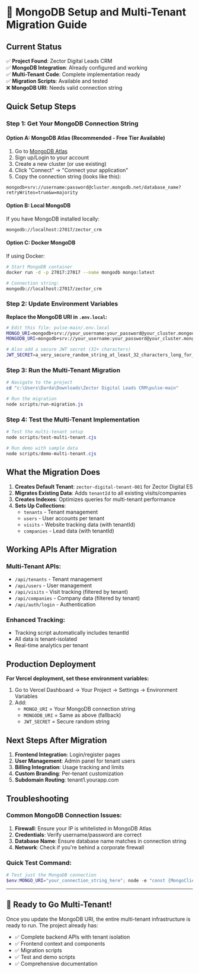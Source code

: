 # 🔧 MongoDB Setup and Multi-Tenant Migration Guide

## Current Status
✅ **Project Found**: Zector Digital Leads CRM  
✅ **MongoDB Integration**: Already configured and working  
✅ **Multi-Tenant Code**: Complete implementation ready  
✅ **Migration Scripts**: Available and tested  
❌ **MongoDB URI**: Needs valid connection string  

## Quick Setup Steps

### Step 1: Get Your MongoDB Connection String

#### Option A: MongoDB Atlas (Recommended - Free Tier Available)
1. Go to [MongoDB Atlas](https://cloud.mongodb.com)
2. Sign up/Login to your account
3. Create a new cluster (or use existing)
4. Click "Connect" → "Connect your application"
5. Copy the connection string (looks like this):
```
mongodb+srv://username:password@cluster.mongodb.net/database_name?retryWrites=true&w=majority
```

#### Option B: Local MongoDB
If you have MongoDB installed locally:
```
mongodb://localhost:27017/zector_crm
```

#### Option C: Docker MongoDB
If using Docker:
```bash
# Start MongoDB container
docker run -d -p 27017:27017 --name mongodb mongo:latest

# Connection string:
mongodb://localhost:27017/zector_crm
```

### Step 2: Update Environment Variables

**Replace the MongoDB URI in `.env.local`:**
```bash
# Edit this file: pulse-main/.env.local
MONGO_URI=mongodb+srv://your_username:your_password@your_cluster.mongodb.net/zector_crm?retryWrites=true&w=majority
MONGODB_URI=mongodb+srv://your_username:your_password@your_cluster.mongodb.net/zector_crm?retryWrites=true&w=majority

# Also add a secure JWT secret (32+ characters)
JWT_SECRET=a_very_secure_random_string_at_least_32_characters_long_for_jwt_tokens
```

### Step 3: Run the Multi-Tenant Migration

```powershell
# Navigate to the project
cd "c:\Users\Darda\Downloads\Zector Digital Leads CRM\pulse-main"

# Run the migration
node scripts/run-migration.js
```

### Step 4: Test the Multi-Tenant Implementation

```powershell
# Test the multi-tenant setup
node scripts/test-multi-tenant.cjs

# Run demo with sample data
node scripts/demo-multi-tenant.cjs
```

## What the Migration Does

1. **Creates Default Tenant**: `zector-digital-tenant-001` for Zector Digital ES
2. **Migrates Existing Data**: Adds `tenantId` to all existing visits/companies
3. **Creates Indexes**: Optimizes queries for multi-tenant performance
4. **Sets Up Collections**: 
   - `tenants` - Tenant management
   - `users` - User accounts per tenant
   - `visits` - Website tracking data (with tenantId)
   - `companies` - Lead data (with tenantId)

## Working APIs After Migration

### Multi-Tenant APIs:
- `/api/tenants` - Tenant management
- `/api/users` - User management
- `/api/visits` - Visit tracking (filtered by tenant)
- `/api/companies` - Company data (filtered by tenant)
- `/api/auth/login` - Authentication

### Enhanced Tracking:
- Tracking script automatically includes tenantId
- All data is tenant-isolated
- Real-time analytics per tenant

## Production Deployment

**For Vercel deployment, set these environment variables:**
1. Go to Vercel Dashboard → Your Project → Settings → Environment Variables
2. Add:
   - `MONGO_URI` = Your MongoDB connection string
   - `MONGODB_URI` = Same as above (fallback)
   - `JWT_SECRET` = Secure random string

## Next Steps After Migration

1. **Frontend Integration**: Login/register pages
2. **User Management**: Admin panel for tenant users
3. **Billing Integration**: Usage tracking and limits
4. **Custom Branding**: Per-tenant customization
5. **Subdomain Routing**: tenant1.yourapp.com

## Troubleshooting

### Common MongoDB Connection Issues:
1. **Firewall**: Ensure your IP is whitelisted in MongoDB Atlas
2. **Credentials**: Verify username/password are correct
3. **Database Name**: Ensure database name matches in connection string
4. **Network**: Check if you're behind a corporate firewall

### Quick Test Command:
```powershell
# Test just the MongoDB connection
$env:MONGO_URI="your_connection_string_here"; node -e "const {MongoClient} = require('mongodb'); new MongoClient(process.env.MONGO_URI).connect().then(() => console.log('✅ Connected!')).catch(e => console.log('❌ Failed:', e.message))"
```

---

## 🎯 Ready to Go Multi-Tenant!

Once you update the MongoDB URI, the entire multi-tenant infrastructure is ready to run. The project already has:
- ✅ Complete backend APIs with tenant isolation
- ✅ Frontend context and components
- ✅ Migration scripts
- ✅ Test and demo scripts
- ✅ Comprehensive documentation
